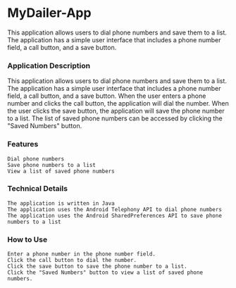 # MyDailer-App
 This application allows users to dial phone numbers and save them to a list. The application has a simple user interface that includes a phone number field, a call button, and a save button.

### Application Description

This application allows users to dial phone numbers and save them to a list. The application has a simple user interface that includes a phone number field, a call button, and a save button. When the user enters a phone number and clicks the call button, the application will dial the number. When the user clicks the save button, the application will save the phone number to a list. The list of saved phone numbers can be accessed by clicking the "Saved Numbers" button.

### Features

    Dial phone numbers
    Save phone numbers to a list
    View a list of saved phone numbers

### Technical Details

    The application is written in Java
    The application uses the Android Telephony API to dial phone numbers
    The application uses the Android SharedPreferences API to save phone numbers to a list

### How to Use

    Enter a phone number in the phone number field.
    Click the call button to dial the number.
    Click the save button to save the phone number to a list.
    Click the "Saved Numbers" button to view a list of saved phone numbers.
